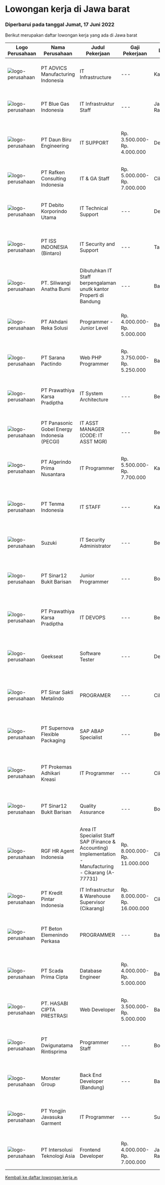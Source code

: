 
  # Lowongan kerja di Jawa barat

  ### Diperbarui pada tanggal Jumat, 17 Juni 2022

  Berikut merupakan daftar lowongan kerja yang ada di Jawa barat

  |Logo Perusahaan | Nama Perusahaan | Judul Pekerjaan | Gaji Pekerjaan | Lokasi | Deskripsi | Tanggal diunggah | Pranala |
  | -------------- | --------------- | --------------- | --------- | --------- | -------------- | ------- | ----------- |
  |![logo-perusahaan](https://image-service-cdn.seek.com.au/3d2eb79ef019b1df5a549a5d2140348eeb55e22f/ee4dce1061f3f616224767ad58cb2fc751b8d2dc)|PT ADVICS Manufacturing Indonesia|IT Infrastructure|---|Karawang|Requirement Bachelor’s Degree in Electro Engineering, Computer System, Computer Engineering, or Information Technology. Preferably has 1-2 years...|Jumat, 17 Juni 2022|https://www.jobstreet.co.id/id/job/it-infrastructure-3923562?token=0~0f6eee35-4100-4f92-9bd0-fd70ced84633&sectionRank=1&jobId=jobstreet-id-job-3923562|
|![logo-perusahaan](https://image-service-cdn.seek.com.au/bdb3675e133f4ed95e0dca678c990bb9fc494a4c/ee4dce1061f3f616224767ad58cb2fc751b8d2dc)|PT Blue Gas Indonesia|IT Infrastruktur Staff|---|Jakarta Raya|Kualifikasi : Pendidikan minimal S1 Teknik Informatika / Teknik Komputer / Sistem Komputer Pengalaman minimal 1 tahun di bidang IT Infrastruktur...|Kamis, 16 Juni 2022|https://www.jobstreet.co.id/id/job/it-infrastruktur-staff-3923046?token=0~0f6eee35-4100-4f92-9bd0-fd70ced84633&sectionRank=2&jobId=jobstreet-id-job-3923046|
|![logo-perusahaan](https://image-service-cdn.seek.com.au/4493c57ec5adebd16ff506014b2071b3008ab618/ee4dce1061f3f616224767ad58cb2fc751b8d2dc)|PT Daun Biru Engineering|IT SUPPORT|Rp. 3.500.000-Rp. 4.000.000|Depok|Daun Biru Engineering adalah perusahaan perawatan maju untuk industri, baik hardware, software maupun maintenance-services. Sedang membutuhkan...|Rabu, 15 Juni 2022|https://www.jobstreet.co.id/id/job/it-support-3920345?token=0~0f6eee35-4100-4f92-9bd0-fd70ced84633&sectionRank=3&jobId=jobstreet-id-job-3920345|
|![logo-perusahaan](https://image-service-cdn.seek.com.au/b6cfab7e27cfe346c34cf662af169f233bd1e77d/ee4dce1061f3f616224767ad58cb2fc751b8d2dc)|PT Rafken Consulting Indonesia|IT & GA Staff|Rp. 5.000.000-Rp. 7.000.000|Cikarang|Qualification :~ Age : minimum 25 Years Old maximum 30 Years Old~ Experience : In Automotive Manufacture Company minimum 2 - 3 Years with same...|Selasa, 14 Juni 2022|https://www.jobstreet.co.id/id/job/it-ga-staff-3918792?token=0~0f6eee35-4100-4f92-9bd0-fd70ced84633&sectionRank=4&jobId=jobstreet-id-job-3918792|
|![logo-perusahaan](https://image-service-cdn.seek.com.au/06c5f455483b29e4428252530c99cbb3ca6c3a63/ee4dce1061f3f616224767ad58cb2fc751b8d2dc)|PT Debito Korporindo Utama|IT Technical Support|---|Depok|Responsibilities Provide initial problem, determination to the standard application, and assist end-users to determine whether a problem is on...|Rabu, 15 Juni 2022|https://www.jobstreet.co.id/id/job/it-technical-support-3921730?token=0~0f6eee35-4100-4f92-9bd0-fd70ced84633&sectionRank=5&jobId=jobstreet-id-job-3921730|
|![logo-perusahaan](https://image-service-cdn.seek.com.au/69b547796e2a7848fe3ef971363040924a411425/ee4dce1061f3f616224767ad58cb2fc751b8d2dc)|PT ISS INDONESIA (Bintaro)|IT Security and Support|---|Tangerang|Qualifications: Bachelor’s Degree in Computer Science/Engineering/Information Technology Min. 1-2 years of experience in IT Operational/IT Security...|Jumat, 17 Juni 2022|https://www.jobstreet.co.id/id/job/it-security-and-support-3923620?token=0~0f6eee35-4100-4f92-9bd0-fd70ced84633&sectionRank=6&jobId=jobstreet-id-job-3923620|
|![logo-perusahaan](https://image-service-cdn.seek.com.au/0ac3ef43ceb9c76d7b6a38b58545d9335afe35be/ee4dce1061f3f616224767ad58cb2fc751b8d2dc)|PT. Siliwangi Anatha Bumi|Dibutuhkan IT Staff berpengalaman unutk kantor Properti di Bandung|---|Bandung|Dibutuhkan IT Staff untuk Perusahaan Properti Bandung:Kriteria: Diutamakan domisili Bandung Menguasai Sistem Operasi (windows 10,windows server,linux)...|Kamis, 16 Juni 2022|https://www.jobstreet.co.id/id/job/dibutuhkan-it-staff-berpengalaman-unutk-kantor-properti-di-bandung-3922802?token=0~0f6eee35-4100-4f92-9bd0-fd70ced84633&sectionRank=7&jobId=jobstreet-id-job-3922802|
|![logo-perusahaan](https://image-service-cdn.seek.com.au/209145b20f81b061085e061c426f6bfc67f9b961/ee4dce1061f3f616224767ad58cb2fc751b8d2dc)|PT Akhdani Reka Solusi|Programmer - Junior Level|Rp. 4.000.000-Rp. 5.000.000|Bandung|Junior level software engineer atau fresh-grad sedang mencari pengalaman dan mengembangkan skill? Perlu tempat kerja yang mendidik teamnya atas kerja...|Jumat, 17 Juni 2022|https://www.jobstreet.co.id/id/job/programmer-junior-level-3923612?token=0~0f6eee35-4100-4f92-9bd0-fd70ced84633&sectionRank=8&jobId=jobstreet-id-job-3923612|
|![logo-perusahaan](https://image-service-cdn.seek.com.au/453b258433a696b4bf9253b4143f23ee9ac13699/ee4dce1061f3f616224767ad58cb2fc751b8d2dc)|PT Sarana Pactindo|Web PHP Programmer|Rp. 3.750.000-Rp. 5.250.000|Bandung|Candidate must possess at least Diploma in Computer Science/Information Technology or equivalent. At least 1 Year(s) of working experience in the...|Jumat, 17 Juni 2022|https://www.jobstreet.co.id/id/job/web-php-programmer-3923721?token=0~0f6eee35-4100-4f92-9bd0-fd70ced84633&sectionRank=9&jobId=jobstreet-id-job-3923721|
|![logo-perusahaan](https://image-service-cdn.seek.com.au/25f275779d2d36a25f086ac9b1c5b5be868683f6/ee4dce1061f3f616224767ad58cb2fc751b8d2dc)|PT Prawathiya Karsa Pradiptha|IT System Architecture|---|Bekasi|KUALIFIKASI : Pendidikan minimal S1 ilmu komputer/Teknologi Informasi atau setara. Minimal pengalaman dibidangnya minimal4 tahun. Mampu memecahkan...|Rabu, 15 Juni 2022|https://www.jobstreet.co.id/id/job/it-system-architecture-3907668?token=0~0f6eee35-4100-4f92-9bd0-fd70ced84633&sectionRank=10&jobId=jobstreet-id-job-3907668|
|![logo-perusahaan](https://image-service-cdn.seek.com.au/8457dacefd5169b369965322e899d4abfa07e9f2/ee4dce1061f3f616224767ad58cb2fc751b8d2dc)|PT Panasonic Gobel Energy Indonesia (PECGI)|IT ASST MANAGER (CODE: IT ASST MGR)|---|Bekasi|Requirements: S1 or S2 majoring in Informatics Technology/ Information System/ Computer or Computer Engineering From Reputable Polytechnic or...|Rabu, 15 Juni 2022|https://www.jobstreet.co.id/id/job/it-asst-manager-code%3A-it-asst-mgr-3920798?token=0~0f6eee35-4100-4f92-9bd0-fd70ced84633&sectionRank=11&jobId=jobstreet-id-job-3920798|
|![logo-perusahaan](https://image-service-cdn.seek.com.au/2c722a41901426fa47f3c714ac23ea134025b959/ee4dce1061f3f616224767ad58cb2fc751b8d2dc)|PT Algerindo Prima Nusantara|IT Programmer|Rp. 5.500.000-Rp. 7.700.000|Karawang|Kualifikasi: Pendidikan S1 Jurusan Teknik Informatika. Menguasai bahasa pemrograman : Python, Java, C++ dan familiar dengan sistem ERP. Memiliki...|Kamis, 16 Juni 2022|https://www.jobstreet.co.id/id/job/it-programmer-3922619?token=0~0f6eee35-4100-4f92-9bd0-fd70ced84633&sectionRank=12&jobId=jobstreet-id-job-3922619|
|![logo-perusahaan](https://image-service-cdn.seek.com.au/be338622ce0929c34b62a9cda5577ffc020cc363/ee4dce1061f3f616224767ad58cb2fc751b8d2dc)|PT Tenma Indonesia|IT STAFF|---|Karawang|Responsible : Design, implementing and maintain of LAN, Data Center, data networks, wireless networks, program, and IT infrastructure solutions and...|Selasa, 14 Juni 2022|https://www.jobstreet.co.id/id/job/it-staff-3919031?token=0~0f6eee35-4100-4f92-9bd0-fd70ced84633&sectionRank=13&jobId=jobstreet-id-job-3919031|
|![logo-perusahaan](https://image-service-cdn.seek.com.au/795ed453a97df21311050aba573bd5d480b30592/ee4dce1061f3f616224767ad58cb2fc751b8d2dc)|Suzuki|IT Security Administrator|---|Bekasi|Job Description:  Responsible for data, computer and network security. Support Networking lnfrastructure Analyze any issue related with hardware,...|Rabu, 15 Juni 2022|https://www.jobstreet.co.id/id/job/it-security-administrator-3920629?token=0~0f6eee35-4100-4f92-9bd0-fd70ced84633&sectionRank=14&jobId=jobstreet-id-job-3920629|
|![logo-perusahaan](https://image-service-cdn.seek.com.au/a2ca4926454efc157d240ede4fdab2fd79bf830c/ee4dce1061f3f616224767ad58cb2fc751b8d2dc)|PT Sinar12 Bukit Barisan|Junior Programmer|---|Bogor|Kualifikasi : Maksimal usia 30 tahun MInimal pendidikan S1 Informatika/Sistem Informasi Wawasan terkait Bahasa pemograman diantaranya Flutter,...|Kamis, 16 Juni 2022|https://www.jobstreet.co.id/id/job/junior-programmer-3909907?token=0~0f6eee35-4100-4f92-9bd0-fd70ced84633&sectionRank=15&jobId=jobstreet-id-job-3909907|
|![logo-perusahaan](https://image-service-cdn.seek.com.au/25f275779d2d36a25f086ac9b1c5b5be868683f6/ee4dce1061f3f616224767ad58cb2fc751b8d2dc)|PT Prawathiya Karsa Pradiptha|IT DEVOPS|---|Bekasi|Having experiences as devops D3 / S1 Ilmu Komputer Fundamental Linux Experience Able to Server Install and Configuration Apache,PHP,Mysql,Postgresql...|Rabu, 15 Juni 2022|https://www.jobstreet.co.id/id/job/it-devops-3907996?token=0~0f6eee35-4100-4f92-9bd0-fd70ced84633&sectionRank=16&jobId=jobstreet-id-job-3907996|
|![logo-perusahaan](https://image-service-cdn.seek.com.au/a94166d692fda70a364e9d5191d7ced8a65f1597/ee4dce1061f3f616224767ad58cb2fc751b8d2dc)|Geekseat|Software Tester|---|Denpasar|We’re looking for an experienced Software Tester to join our Awesome Engineering Team at Bali or Bandung.As a Software Tester you will conduct tests,...|Kamis, 16 Juni 2022|https://www.jobstreet.co.id/id/job/software-tester-3909396?token=0~0f6eee35-4100-4f92-9bd0-fd70ced84633&sectionRank=17&jobId=jobstreet-id-job-3909396|
|![logo-perusahaan](https://image-service-cdn.seek.com.au/e219b95d39209064ecd544f08033aae6da6ef6b3/ee4dce1061f3f616224767ad58cb2fc751b8d2dc)|PT Sinar Sakti Metalindo|PROGRAMER|---|Cileungsi|KRITERIA KANDIDAT Mempunyai Pendidikan S1 Teknik Informatika/Teknik Komputer/setara Memiliki Pengalaman kerja dalam bidang yang sesuai untuk posisi...|Kamis, 16 Juni 2022|https://www.jobstreet.co.id/id/job/programer-3922991?token=0~0f6eee35-4100-4f92-9bd0-fd70ced84633&sectionRank=18&jobId=jobstreet-id-job-3922991|
|![logo-perusahaan](https://image-service-cdn.seek.com.au/95167124a9d6bdb6e9b99a9acb1ecb2c86258125/ee4dce1061f3f616224767ad58cb2fc751b8d2dc)|PT Supernova Flexible Packaging|SAP ABAP Specialist|---|Bekasi|Persyaratan: Pendidikan minimal S1 Jurusan Managemen Informasi / Sistem Informasi / Teknologi Informasi atau yang setara Memiliki pengalaman minimal 5...|Kamis, 16 Juni 2022|https://www.jobstreet.co.id/id/job/sap-abap-specialist-3909698?token=0~0f6eee35-4100-4f92-9bd0-fd70ced84633&sectionRank=19&jobId=jobstreet-id-job-3909698|
|![logo-perusahaan](https://image-service-cdn.seek.com.au/ba0898ce4539c7172bf405ee05ff9d5cba14c6a1/ee4dce1061f3f616224767ad58cb2fc751b8d2dc)|PT Prokemas Adhikari Kreasi|IT Programmer|---|Cikarang|Deskripsi Pekerjaan· Melakukan pengembangan application system / reporting system serta memastikan sesuai dengan kebutuhan perusahaan· Membuat dan...|Rabu, 15 Juni 2022|https://www.jobstreet.co.id/id/job/it-programmer-3921407?token=0~0f6eee35-4100-4f92-9bd0-fd70ced84633&sectionRank=20&jobId=jobstreet-id-job-3921407|
|![logo-perusahaan](https://image-service-cdn.seek.com.au/a2ca4926454efc157d240ede4fdab2fd79bf830c/ee4dce1061f3f616224767ad58cb2fc751b8d2dc)|PT Sinar12 Bukit Barisan|Quality Assurance|---|Bogor|Kualifikasi : Maksimal usia 30 tahun Minimal pendidikan S1 Informatika/Sistem Informasi Berpikir kritis Memperhatikan detail Keterampilan analisis...|Kamis, 16 Juni 2022|https://www.jobstreet.co.id/id/job/quality-assurance-3909948?token=0~0f6eee35-4100-4f92-9bd0-fd70ced84633&sectionRank=21&jobId=jobstreet-id-job-3909948|
|![logo-perusahaan](https://image-service-cdn.seek.com.au/d5868152525c083dcbedb1aa22a408e592bdf7d2/ee4dce1061f3f616224767ad58cb2fc751b8d2dc)|RGF HR Agent Indonesia|Area IT Specialist Staff SAP (Finance & Accounting) Implementation - Manufacturing - Cikarang (A-77731)|Rp. 8.000.000-Rp. 11.000.000|Cikarang|About The Company: The working venue is in Cikarang. Our client is a Japanese Manufacturing company. Currently, they are looking for Area IT...|Selasa, 14 Juni 2022|https://www.jobstreet.co.id/id/job/area-it-specialist-staff-sap-finance-accounting-implementation-manufacturing-cikarang-a-77731-3919664?token=0~0f6eee35-4100-4f92-9bd0-fd70ced84633&sectionRank=22&jobId=jobstreet-id-job-3919664|
|![logo-perusahaan](https://image-service-cdn.seek.com.au/6c474c9c0baba2ca266b8ba2f4ccaa60cc60026e/ee4dce1061f3f616224767ad58cb2fc751b8d2dc)|PT Kredit Pintar Indonesia|IT Infrastructur & Warehouse Supervisor (Cikarang)|Rp. 8.000.000-Rp. 16.000.000|Cikarang|The position is for Kredit Pintar sister companyJob Descriptions : Oversee day to day operation of the warehouse in Cikarang Ensuring all equipments...|Senin, 13 Juni 2022|https://www.jobstreet.co.id/id/job/it-infrastructur-warehouse-supervisor-cikarang-3918343?token=0~0f6eee35-4100-4f92-9bd0-fd70ced84633&sectionRank=23&jobId=jobstreet-id-job-3918343|
|![logo-perusahaan](https://image-service-cdn.seek.com.au/e0191760e5de36800070b88b7e694cc4537d7e12/ee4dce1061f3f616224767ad58cb2fc751b8d2dc)|PT Beton Elemenindo Perkasa|PROGRAMMER|---|Bandung|Pendidikan minimal S1 Teknik Informatika Menguasai program VB.net dan PHP / Laravel / Phyton Menguasai database SQL Berpengalaman di bidangnya minimal...|Selasa, 14 Juni 2022|https://www.jobstreet.co.id/id/job/programmer-3901096?token=0~0f6eee35-4100-4f92-9bd0-fd70ced84633&sectionRank=24&jobId=jobstreet-id-job-3901096|
|![logo-perusahaan](https://image-service-cdn.seek.com.au/575bf0d06be2949fd2f99cc6df2d02a539ac6596/ee4dce1061f3f616224767ad58cb2fc751b8d2dc)|PT Scada Prima Cipta|Database Engineer|Rp. 4.000.000-Rp. 5.000.000|Bandung|Kualifikasi : Pendidikan minimal S1 Teknik Komputer / Teknik Informatika. Pengalaman minimal 1 tahun, (freshgraduate diperbolehkan melamar). Memahami...|Kamis, 16 Juni 2022|https://www.jobstreet.co.id/id/job/database-engineer-3922062?token=0~0f6eee35-4100-4f92-9bd0-fd70ced84633&sectionRank=25&jobId=jobstreet-id-job-3922062|
|![logo-perusahaan](https://image-service-cdn.seek.com.au/787b60969cc4f019198c82f17b378f435e20aa23/ee4dce1061f3f616224767ad58cb2fc751b8d2dc)|PT. HASABI CIPTA PRESTRASI|Web Developer|Rp. 3.500.000-Rp. 5.000.000|Bandung|Your focus will be helping developing application using vue.js and laravel framework, creating a code that is strong,secure, modular and...|Rabu, 15 Juni 2022|https://www.jobstreet.co.id/id/job/web-developer-3902948?token=0~0f6eee35-4100-4f92-9bd0-fd70ced84633&sectionRank=26&jobId=jobstreet-id-job-3902948|
|![logo-perusahaan](https://image-service-cdn.seek.com.au/a422dda35145799962c05d19e91aec46fd351276/ee4dce1061f3f616224767ad58cb2fc751b8d2dc)|PT Dwigunatama Rintisprima|Programmer Staff|---|Bogor|Kualifikasi : Pendidikan minimal D3 Ilmu Komputer/Teknologi Informasi atau setara Pengalaman minimal 3 tahun di bidang programmer Menguasai Flutter...|Jumat, 17 Juni 2022|https://www.jobstreet.co.id/id/job/programmer-staff-3923542?token=0~0f6eee35-4100-4f92-9bd0-fd70ced84633&sectionRank=27&jobId=jobstreet-id-job-3923542|
|![logo-perusahaan](https://image-service-cdn.seek.com.au/fde7c35858fa549271ce89711d09acc66907aecf/ee4dce1061f3f616224767ad58cb2fc751b8d2dc)|Monster Group|Back End Developer (Bandung)|---|Bandung|Work closely with the IT team in completing projects Troubleshoot and fix any issues relating to PHP programs Ensure smooth operations of web...|Kamis, 16 Juni 2022|https://www.jobstreet.co.id/id/job/back-end-developer-bandung-3910072?token=0~0f6eee35-4100-4f92-9bd0-fd70ced84633&sectionRank=28&jobId=jobstreet-id-job-3910072|
|![logo-perusahaan](https://image-service-cdn.seek.com.au/628f95925f6c733e0ac30319166ab58f112592f1/ee4dce1061f3f616224767ad58cb2fc751b8d2dc)|PT Yongjin Javasuka Garment|IT Programmer|---|Sukabumi|Maximum 35 years old Education Diploma/Bachelor of Computer Science/Information Technology Minimum 3 years experience as a programmer Mastering the...|Selasa, 14 Juni 2022|https://www.jobstreet.co.id/id/job/it-programmer-3900736?token=0~0f6eee35-4100-4f92-9bd0-fd70ced84633&sectionRank=29&jobId=jobstreet-id-job-3900736|
|![logo-perusahaan](https://image-service-cdn.seek.com.au/f715d3e393651de2fe5a9214d72612dd30f629b2/ee4dce1061f3f616224767ad58cb2fc751b8d2dc)|PT Intersolusi Teknologi Asia|Frontend Developer|Rp. 4.000.000-Rp. 7.000.000|Jakarta Raya|Responsibilities:Your duties will include (but will not be limited to): Performing or directing website updates. Developing, maintaining and...|Kamis, 16 Juni 2022|https://www.jobstreet.co.id/id/job/frontend-developer-3909632?token=0~0f6eee35-4100-4f92-9bd0-fd70ced84633&sectionRank=30&jobId=jobstreet-id-job-3909632|


  [Kembali ke daftar lowongan kerja 🔙](../README.md#daftar-lowongan-kerja)
  